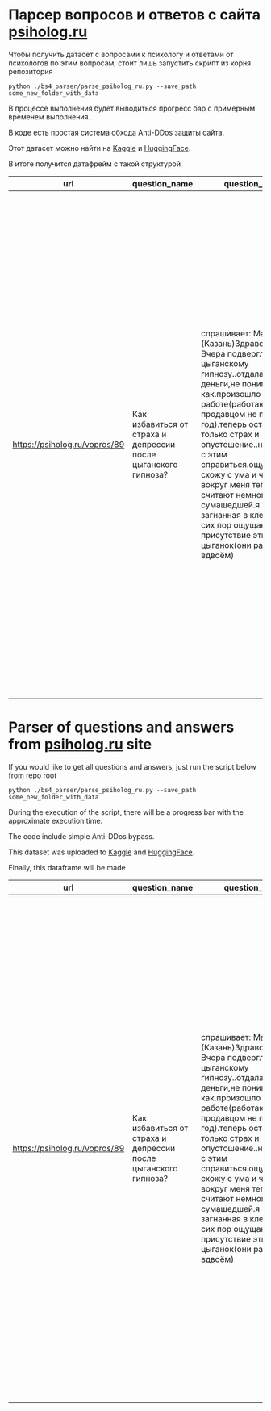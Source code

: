 # Парсер вопросов и ответов с сайта [psiholog.ru](https://www.psiholog.ru)
Чтобы получить датасет с вопросами к психологу и ответами от психологов по этим вопросам, стоит лишь запустить скрипт из корня репозитория

```
python ./bs4_parser/parse_psiholog_ru.py --save_path some_new_folder_with_data
```

В процессе выполнения будет выводиться прогресс бар с примерным временем выполнения. 

В коде есть простая система обхода Anti-DDos защиты сайта.

Этот датасет можно найти на [Kaggle](https://www.kaggle.com/rogozinushka/psychologist_answers) и [HuggingFace](https://huggingface.co/datasets/rogozinushka/psychologist_answers).

В итоге получится датафрейм с такой структурой

|url|question_name|question_body|answers|
|-|-|-|-|
|https://psiholog.ru/vopros/89|Как избавиться от страха и депрессии  после цыганского гипноза?|спрашивает: Марина (Казань)Здравствуйте!Вчера подверглась цыганскому гипнозу..отдала им деньги,не понимаю как.произошло всё на работе(работаю продавцом не первый год).теперь остался только страх и опустошение..не знаю,как с этим справиться.ощущение,что схожу с ума и что все вокруг меня теперь считают немного сумашедшей.я как загнанная в клетку и до сих пор ощущаю присутствие этих цыганок(они работали вдвоём)|['Добрый вечер, Марина!<br>Ситация, произошедшая с Вами очень не приятная. И усугубляется тем, что Вы, видимо остались еще и должны? Если состояние еще актуально, то хорошо бы пройти антикризисную психотерапию.<br>Для информации: Цыганский гипноз хорошо описан как феномен у Милтона Эриксона (эрисонианский или эриксоновский гипноз) и осуществляется в рамках НЛП. И то, что с Вами произошло - это чистого вида манипуляция. Вам хорошо бы познать методы манипуляций, чтобы впредь чувствовать их и не поддаваться.<br>С позитивной точки зрения ситуацию лучше воспринять как урок. Кстати, эту технику (не всегда в чистом виде) используют в тренингах продаж и в профессиональном плане Вам эти знания могут пригодиться в будущем.']"|


# Parser of questions and answers from [psiholog.ru](https://www.psiholog.ru) site

If you would like to get all questions and answers, just run the script below from repo root

```
python ./bs4_parser/parse_psiholog_ru.py --save_path some_new_folder_with_data
```

During the execution of the script, there will be a progress bar with the approximate execution time.

The code include simple Anti-DDos bypass.

This dataset was uploaded to [Kaggle](https://www.kaggle.com/rogozinushka/psychologist_answers) and [HuggingFace](https://huggingface.co/datasets/rogozinushka/psychologist_answers).

Finally, this dataframe will be made

|url|question_name|question_body|answers|
|-|-|-|-|
|https://psiholog.ru/vopros/89|Как избавиться от страха и депрессии  после цыганского гипноза?|спрашивает: Марина (Казань)Здравствуйте!Вчера подверглась цыганскому гипнозу..отдала им деньги,не понимаю как.произошло всё на работе(работаю продавцом не первый год).теперь остался только страх и опустошение..не знаю,как с этим справиться.ощущение,что схожу с ума и что все вокруг меня теперь считают немного сумашедшей.я как загнанная в клетку и до сих пор ощущаю присутствие этих цыганок(они работали вдвоём)|['Добрый вечер, Марина!<br>Ситация, произошедшая с Вами очень не приятная. И усугубляется тем, что Вы, видимо остались еще и должны? Если состояние еще актуально, то хорошо бы пройти антикризисную психотерапию.<br>Для информации: Цыганский гипноз хорошо описан как феномен у Милтона Эриксона (эрисонианский или эриксоновский гипноз) и осуществляется в рамках НЛП. И то, что с Вами произошло - это чистого вида манипуляция. Вам хорошо бы познать методы манипуляций, чтобы впредь чувствовать их и не поддаваться.<br>С позитивной точки зрения ситуацию лучше воспринять как урок. Кстати, эту технику (не всегда в чистом виде) используют в тренингах продаж и в профессиональном плане Вам эти знания могут пригодиться в будущем.']"|